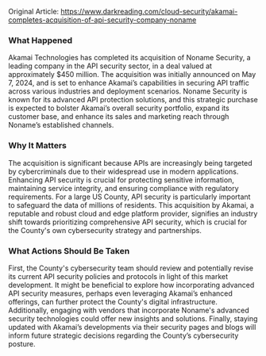 Original Article: https://www.darkreading.com/cloud-security/akamai-completes-acquisition-of-api-security-company-noname

### What Happened

Akamai Technologies has completed its acquisition of Noname Security, a leading company in the API security sector, in a deal valued at approximately $450 million. The acquisition was initially announced on May 7, 2024, and is set to enhance Akamai’s capabilities in securing API traffic across various industries and deployment scenarios. Noname Security is known for its advanced API protection solutions, and this strategic purchase is expected to bolster Akamai’s overall security portfolio, expand its customer base, and enhance its sales and marketing reach through Noname’s established channels.

### Why It Matters

The acquisition is significant because APIs are increasingly being targeted by cybercriminals due to their widespread use in modern applications. Enhancing API security is crucial for protecting sensitive information, maintaining service integrity, and ensuring compliance with regulatory requirements. For a large US County, API security is particularly important to safeguard the data of millions of residents. This acquisition by Akamai, a reputable and robust cloud and edge platform provider, signifies an industry shift towards prioritizing comprehensive API security, which is crucial for the County's own cybersecurity strategy and partnerships.

### What Actions Should Be Taken

First, the County's cybersecurity team should review and potentially revise its current API security policies and protocols in light of this market development. It might be beneficial to explore how incorporating advanced API security measures, perhaps even leveraging Akamai’s enhanced offerings, can further protect the County's digital infrastructure. Additionally, engaging with vendors that incorporate Noname's advanced security technologies could offer new insights and solutions. Finally, staying updated with Akamai’s developments via their security pages and blogs will inform future strategic decisions regarding the County’s cybersecurity posture.